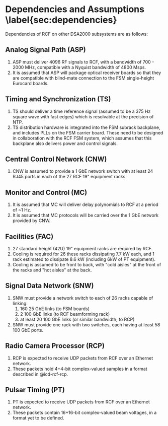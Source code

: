 
# Dependencies and Assumptions \label{sec:dependencies}

Dependencies of RCF on other DSA2000 subsystems are as follows:

## Analog Signal Path (ASP)

1. ASP must deliver 4096 RF signals to RCF, with a bandwidth of 700 - 2000 MHz, compatible with a Nyquist bandwidth of 4800 Msps.
2. It is assumed that ASP will package optical receiver boards so that they are compatible with blind-mate connection to the FSM single-height Eurocard boards.

## Timing and Synchronization (TS)

1. TS should deliver a time reference signal (assumed to be a 375 Hz square wave with fast edges) which is resolvable at the precision of NTP.
2. TS distribution hardware is integrated into the FSM subrack backplane, and includes PLLs on the FSM carrier board. These need to be designed in collaboration with the RCF FSM system, which assumes that this backplane also delivers power and control signals.

## Central Control Network (CNW)

1. CNW is assumed to provide a 1 GbE network switch with at least 24 RJ45 ports in each of the 27 RCF 19" equipment racks.

## Monitor and Control (MC)

1. It is assumed that MC will deliver delay polynomials to RCF at a period of ~1 Hz.
2. It is assumed that MC protocols will be carried over the 1 GbE network provided by CNW.

## Facilities (FAC)

1. 27 standard height (42U) 19" equipment racks are required by RCF.
2. Cooling is required for 26 these racks dissipating 7.7 kW each, and 1 rack estimated to dissipate 8.6 kW (including 6kW of PT equipment).
3. Cooling is assumed to be front to back, with "cold aisles" at the front of the racks and "hot aisles" at the back.

## Signal Data Network (SNW)

1. SNW must provide a network switch to each of 26 racks capable of linking:
    1. 160 25 GbE links (to FSM boards)
    2. 2 100 GbE links (to RCF beamforming rack)
    2. at least 20 100 GbE links (or similar bandwidth; to RCP)
2. SNW must provide one rack with two switches, each having at least 58 100 GbE ports.

## Radio Camera Processor (RCP)

1. RCP is expected to receive UDP packets from RCF over an Ethernet network.
2. These packets hold 4+4-bit complex-valued samples in a format described in @icd-rcf-rcp.

## Pulsar Timing (PT)

1. PT is expected to receive UDP packets from RCF over an Ethernet network.
2. These packets contain 16+16-bit complex-valued beam voltages, in a format yet to be defined.
